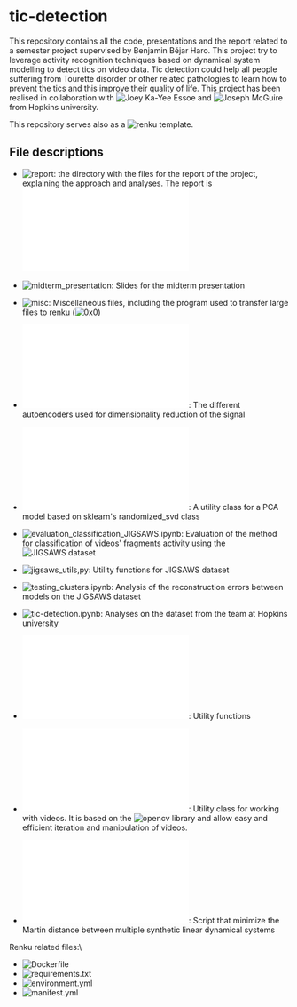 # tic-detection
This repository contains all the code, presentations and the report related to a semester project supervised by Benjamin Béjar Haro. This project try to leverage activity recognition techniques based on dynamical system modelling to detect tics on video data. Tic detection could help all people suffering from Tourette disorder or other related pathologies to learn how to prevent the tics and this improve their quality of life. This project has been realised in collaboration with ![Joey Ka-Yee Essoe](https://jhucoach.org/about/essoe/) and ![Joseph McGuire](https://jhucoach.org/about/jfmcguire/) from Hopkins university.

This repository serves also as a ![renku](https://datascience.ch/renku/) template.

## File descriptions
- ![report](./report): the directory with the files for the report of the project, explaining the approach and analyses. The report is ![this file](./report/compile/Dynamical_system_modelling_for_tic_activity_recognition_in_Tourette_disorder.pdf)
- ![midterm_presentation](./midterm_presentation): Slides for the midterm presentation
- ![misc](./misc): Miscellaneous files, including the program used to transfer large files to renku (![0x0](./misc/0x0))

- ![autoencoders.py](./autoencoders.py): The different autoencoders used for dimensionality reduction of the signal
- ![custom_pca](./custom_pca.py): A utility class for a PCA model based on sklearn's randomized_svd class
- ![evaluation_classification_JIGSAWS.ipynb](./evaluation_classification_JIGSAWS.ipynb): Evaluation of the method for classification of videos' fragments activity using the ![JIGSAWS dataset](https://cirl.lcsr.jhu.edu/research/hmm/datasets/jigsaws_release/)
- ![jigsaws_utils,py](./jigsaws_utils,py): Utility functions for JIGSAWS dataset
- ![testing_clusters.ipynb](./testing_clusters.ipynb): Analysis of the reconstruction errors between models on the JIGSAWS dataset
- ![tic-detection.ipynb](tic-detection.ipynb): Analyses on the dataset from the team at Hopkins university
- ![utils.py](./utils.py): Utility functions
- ![video_loader.py](./video_loader.py): Utility class for working with videos. It is based on the ![opencv library](https://opencv.org/) and allow easy and efficient iteration and manipulation of videos.

- ![synthetic_avglds.py](./synthetic_avglds.py): Script that minimize the Martin distance between multiple synthetic linear dynamical systems

Renku related files:\\
- ![Dockerfile](./Dockerfile)
- ![requirements.txt](./requirements)
- ![environment.yml](./environment)
- ![manifest.yml](./manifest)
